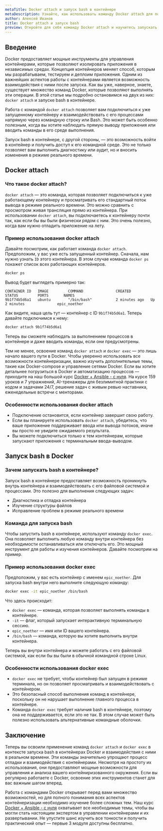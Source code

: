 ```yaml
---
metaTitle: Docker attach и запуск bash в контейнере
metaDescription: Узнайте, как использовать команду Docker attach для подключения к контейнеру и запуск bash в Docker. Простые примеры и объяснения помогут вам начать.
author: Алексей Иванов
title: Docker attach и запуск bash
preview: Откройте для себя команду Docker attach и научитесь запускать bash в Docker. Этот гид объяснит основные шаги и предоставит примеры для вашего удобства.
---
```


## Введение

Docker предоставляет мощные инструменты для управления контейнерами, которые позволяют изолировать приложения в независимых средах. Концепция контейнеров меняет способ, которым мы разрабатываем, тестируем и деплоим приложения. Одним из важнейших аспектов работы с контейнерами является возможность взаимодействия с ними после запуска. Как вы уже, наверное, знаете, существует множество команд Docker, которые позволяют выполнять эти операции. В этой статье мы подробно остановимся на двух из них: `docker attach` и запуске bash в контейнере.

Работа с командой `docker attach` позволяет вам подключиться к уже запущенному контейнеру и взаимодействовать с его процессами напрямую через командную строку или Bash. Это может быть особенно полезным, когда вы хотите наблюдать прямую выводу приложения или вводить команды в его среде выполнения. 

Запуск bash в контейнере, с другой стороны, — это возможность войти в контейнер и получить доступ к его командной среде. Это не только позволяет вам выполнить диагностику или аудит, но и вносить изменения в режиме реального времени.

## Docker attach

### Что такое docker attach?

`docker attach` — это команда, которая позволяет подключиться к уже работающему контейнеру и просматривать его стандартный поток вывода в режиме реального времени. Это можно сравнить с просмотром живая трансляция прямо из контейнера. При использовании `docker attach`, вы подключаетесь к контейнеру почти так, как если бы вы были физически рядом с ним. Это очень полезно, когда вам нужно отладить приложение на лету.

### Пример использования docker attach

Давайте посмотрим, как работает команда `docker attach`. Предположим, у вас уже есть запущенный контейнер. Сначала, нам нужно узнать `ID` этого контейнера. В этом случае команда `docker ps` покажет список всех работающих контейнеров.

```bash
docker ps
```

Вывод будет выглядеть примерно так:

```plaintext
CONTAINER ID   IMAGE         COMMAND               CREATED         STATUS         PORTS       NAMES
9b1f74b5d6a1   ubuntu        "/bin/bash"           2 minutes ago   Up 2 minutes               epic_noether
```

Как видите, наша цель тут — контейнер с ID `9b1f74b5d6a1`. Теперь давайте подключимся к нему:

```bash
docker attach 9b1f74b5d6a1
```

Теперь вы сможете наблюдать за выполнением процессов в контейнере и даже вводить команды, если они предусмотрены. 

Тем не менее, освоение команд `docker attach` и `docker exec` — это лишь начало вашего пути в Docker. Чтобы уверенно использовать все возможности контейнеризации, важно изучить дополнительные темы, такие как Docker-compose и управление сетями Docker. Если вы хотите детальнее погрузиться в Docker и автоматизацию процессов — приходите на наш большой курс [Docker + Ansible - с нуля](https://purpleschool.ru/course/docker?utm_source=knowledgebase&utm_medium=text&utm_campaign=Docker_attach_i_zapusk_bash). На курсе 159 уроков и 7 упражнений, AI-тренажеры для безлимитной практики с кодом и задачами 24/7, решение задач с живым ревью наставника, еженедельные встречи с менторами.

### Особенности использования docker attach

- Подключение остановится, если контейнер завершит свою работу.
- Если вы планируете использовать `docker attach`, убедитесь, что ваше приложение поддерживает ввода или вывода потоков, иначе вы просто не увидите ожидаемого результата.
- Вы можете подключиться только к тем контейнерам, которые запускают приложения с терминальным ввода-выводом.

## Запуск bash в Docker

### Зачем запускать bash в контейнере?

Запуск bash в контейнере предоставляет возможность проникнуть внутрь контейнера и взаимодействовать с его файловой системой и процессами. Это полезно для выполнения следующих задач:

- Диагностика и отладка контейнера
- Изучение структуры файлов
- Исправление проблем в режиме реального времени

### Команда для запуска bash

Чтобы запустить bash в контейнере, используют команду `docker exec`. Она позволяет выполнить любую команду внутри контейнера без необходимости останавливаться или отключать его. Это мощный инструмент для работы и изучения контейнеров. Давайте посмотрим на пример.

### Пример использования docker exec

Предположим, у вас есть контейнер с именем `epic_noether`. Для запуска bash внутри него выполните следующую команду:

```bash
docker exec -it epic_noether /bin/bash
```

Что здесь происходит:

- `docker exec` — команда, которая позволяет выполнять команды в контейнере.
- `-it` — флаг, который запускает интерактивную терминальную сессию.
- `epic_noether` — имя или ID вашего контейнера.
- `/bin/bash` — команда, которую вы хотите выполнить внутри контейнера.

Теперь вы внутри контейнера и можете работать с его файловой системой, как если бы вы были в обычной командной строке Linux.

### Особенности использования docker exec

- `docker exec` не требует, чтобы контейнер был запущен в режиме терминала, но он позволяет просматривать и взаимодействовать с контейнером.
- Это безопасный способ выполнения команд в контейнере, поскольку он не нарушает выполнение главного процесса в контейнере.
- Команда `docker exec` требует наличия bash в контейнере, поэтому она не поддерживается, если это не так. В этом случае может быть полезно использовать альтернативные командные оболочки.

## Заключение

Теперь вы освоили применение команд `docker attach` и `docker exec` в контексте запуска bash в контейнерах Docker и взаимодействия с ними в реальном времени. Эти команды значительно упрощают процесс отладки и взаимодействия с контейнерами. Несмотря на простоту их использования, они предоставляют мощные возможности для управления и анализа вашего контейниризованного окружения. Если вы регулярно работаете с Docker, освоение этих инструментов станет для вас важным шагом вперед.

Работа с командами Docker открывает перед вами множество возможностей, но для полного понимания всех аспектов контейнеризации необходимо изучение более сложных тем. Наш курс [Docker + Ansible - с нуля](https://purpleschool.ru/course/docker?utm_source=knowledgebase&utm_medium=text&utm_campaign=Docker_attach_i_zapusk_bash) охватывает все необходимые темы, чтобы вы могли стать настоящим экспертом в управлении контейнерами и их развертывании. Не упустите шанс изучить все тонкости и получить практический опыт — первые 3 модуля доступны бесплатно.
